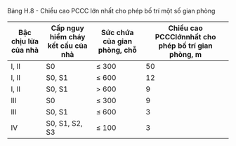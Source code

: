 Bảng H.8 - Chiều cao PCCC lớn nhất cho phép bố trí một số gian phòng

| Bậc chịu lửa của nhà   | Cấp nguy hiểm cháy kết cấu của nhà   | Sức chứa của gian phòng, chỗ   |   Chiều cao PCCClớnnhất cho phép bố trí gian phòng, m |
|------------------------|--------------------------------------|--------------------------------|-------------------------------------------------------|
| I, II                  | S0                                   | ≤ 300                          |                                                    50 |
| I, II                  | S0, S1                               | ≤ 600                          |                                                    12 |
| I, II                  | S0, S1                               | > 600                          |                                                     9 |
| III                    | S0                                   | ≤ 300                          |                                                     9 |
| III                    | S0, S1                               | ≤ 600                          |                                                     3 |
| IV                     | S0, S1, S2, S3                       | ≤ 100                          |                                                     3 |